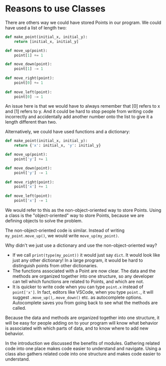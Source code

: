 # Reasons to use Classes

There are others way we could have stored Points in our program. We could have used a list of length two:

```python
def make_point(initial_x, initial_y):
    return [initial_x, initial_y]

def move_up(point):
    point[1] += 1

def move_down(point):
    point[1] -= 1
    
def move_right(point):
    point[0] += 1
    
def move_left(point):
    point[0] -= 1

```

An issue here is that we would have to always remember that [0] refers to x and [1] refers to y. And it could be hard to stop people from writing code incorrectly and accidentally add another number onto the list to give it a length different than two.

Alternatively, we could have used functions and a dictionary:

```python
def make_point(initial_x, initial_y):
    return {'x': initial_x, 'y': initial_y}

def move_up(point):
    point['y'] += 1

def move_down(point):
    point['y'] -= 1
    
def move_right(point):
    point['x'] += 1
    
def move_left(point):
    point['x'] -= 1
```

We would refer to this as the non-object-oriented way to store Points. Using a class is the "object-oriented" way to store Points, because we are defining objects to solve the problem.

The non-object-oriented code is similar. Instead of writing `my_point.move_up()`, we would write `move_up(my_point)`.

Why didn't we just use a dictionary and use the non-object-oriented way?

* If we call `print(type(my_point))` it would just say `dict`. It would look like just any other dictionary! In a large program, it would be hard to distinguish points from other dictionaries.
* The functions associated with a Point are now clear. The data and the methods are organized together into one structure, so any developer can tell which functions are related to Points, and which are not.
* It is quicker to write code when you can type `point.x` instead of `point['x']`. In fact, editors like VSCode, when you type `point.`, it will suggest `.move_up()`,`.move_down()` etc. as autocomplete options. Autocomplete saves you from going back to see what the methods are called.

Because the data and methods are organized together into one structure, it will be easy for people adding on to your program will know what behavior is associated with which parts of data, and to know where to add new behavior.

In the introduction we discussed the benefits of modules. Gathering related code into one place makes code easier to understand and navigate. Using a class also gathers related code into one structure and makes code easier to understand.
